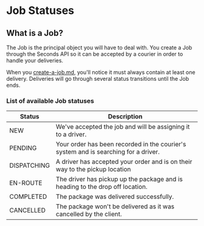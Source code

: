 # Job Statuses

## What is a Job?

The Job is the principal object you will have to deal with. You create a Job through the Seconds API so it can be accepted by a courier in order to handle your deliveries.

When you [create-a-job.md](api-reference/jobs/create-a-job.md "mention"), you'll notice it must always contain at least one delivery. Deliveries will go through several status transitions until the Job ends.&#x20;

### List of available Job statuses

| Status      | Description                                                                         |
| ----------- | ----------------------------------------------------------------------------------- |
| NEW         | We've accepted the job and will be assigning it to a driver.                        |
| PENDING     | Your order has been recorded in the courier's system and is searching for a driver. |
| DISPATCHING | A driver has accepted your order and is on their way to the pickup location         |
| EN-ROUTE    | The driver has pickup up the package and is heading to the drop off location.       |
| COMPLETED   | The package was delivered successfully.                                             |
| CANCELLED   | The package won't be delivered as it was cancelled by the client.                   |
